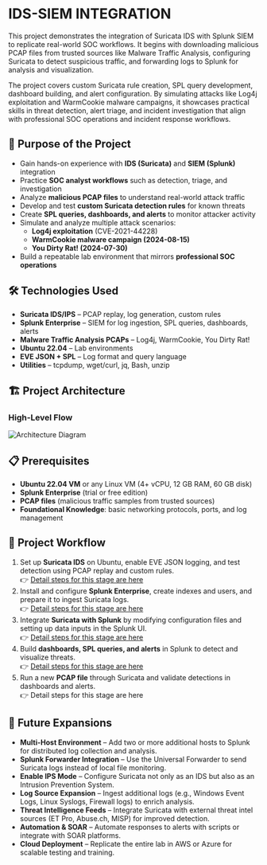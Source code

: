 # IDS-SIEM INTEGRATION
This project demonstrates the integration of Suricata IDS with Splunk SIEM to replicate real-world SOC workflows. It begins with downloading malicious PCAP files from trusted sources like Malware Traffic Analysis, configuring Suricata to detect suspicious traffic, and forwarding logs to Splunk for analysis and visualization.

The project covers custom Suricata rule creation, SPL query development, dashboard building, and alert configuration. By simulating attacks like Log4j exploitation and WarmCookie malware campaigns, it showcases practical skills in threat detection, alert triage, and incident investigation that align with professional SOC operations and incident response workflows.

## 🎯 Purpose of the Project  

- Gain hands-on experience with **IDS (Suricata)** and **SIEM (Splunk)** integration  
- Practice **SOC analyst workflows** such as detection, triage, and investigation  
- Analyze **malicious PCAP files** to understand real-world attack traffic  
- Develop and test **custom Suricata detection rules** for known threats  
- Create **SPL queries, dashboards, and alerts** to monitor attacker activity  
- Simulate and analyze multiple attack scenarios:  
  - **Log4j exploitation** (CVE-2021-44228)  
  - **WarmCookie malware campaign (2024-08-15)**  
  - **You Dirty Rat! (2024-07-30)**  
- Build a repeatable lab environment that mirrors **professional SOC operations**  
 
## 🛠️ Technologies Used  

- **Suricata IDS/IPS** – PCAP replay, log generation, custom rules  
- **Splunk Enterprise** – SIEM for log ingestion, SPL queries, dashboards, alerts  
- **Malware Traffic Analysis PCAPs** – Log4j, WarmCookie, You Dirty Rat!  
- **Ubuntu 22.04** – Lab environments  
- **EVE JSON + SPL** – Log format and query language  
- **Utilities** – tcpdump, wget/curl, jq, Bash, unzip  

## 🏗️ Project Architecture

### High-Level Flow

![Architecture Diagram](https://github.com/user-attachments/assets/d9cae879-4264-42c9-8ef6-d99771cdcaf0)

## 📋 Prerequisites  

- **Ubuntu 22.04 VM** or any Linux VM (4+ vCPU, 12 GB RAM, 60 GB disk)  
- **Splunk Enterprise** (trial or free edition)  
- **PCAP files** (malicious traffic samples from trusted sources)  
- **Foundational Knowledge**: basic networking protocols, ports, and log management  

## 🚀 Project Workflow  

1. Set up **Suricata IDS** on Ubuntu, enable EVE JSON logging, and test detection using PCAP replay and custom rules. <br>
   👉 <a href="https://github.com/punnakavyasri-cyber/ids-siem-integration/blob/main/SuricataSetup.md"> Detail steps for this stage are here</a> <br>  
3. Install and configure **Splunk Enterprise**, create indexes and users, and prepare it to ingest Suricata logs.  
   👉 <a href="https://github.com/punnakavyasri-cyber/ids-siem-integration/blob/main/SplunkSetup.md"> Detail steps for this stage are here</a>
4. Integrate **Suricata with Splunk** by modifying configuration files and setting up data inputs in the Splunk UI.  
   👉 <a href="https://github.com/punnakavyasri-cyber/ids-siem-integration/blob/main/SuricataSplunkIntegration.md"> Detail steps for this stage are here</a> 
5. Build **dashboards, SPL queries, and alerts** in Splunk to detect and visualize threats.  
   👉 <a href="https://github.com/punnakavyasri-cyber/ids-siem-integration/blob/main/SplunkGUI.md"> Detail steps for this stage are here</a>
6. Run a new **PCAP file** through Suricata and validate detections in dashboards and alerts.  
   👉 Detail steps for this stage are here

## 🔮 Future Expansions  

- **Multi-Host Environment** – Add two or more additional hosts to Splunk for distributed log collection and analysis.  
- **Splunk Forwarder Integration** – Use the Universal Forwarder to send Suricata logs instead of local file monitoring.  
- **Enable IPS Mode** – Configure Suricata not only as an IDS but also as an Intrusion Prevention System.  
- **Log Source Expansion** – Ingest additional logs (e.g., Windows Event Logs, Linux Syslogs, Firewall logs) to enrich analysis.  
- **Threat Intelligence Feeds** – Integrate Suricata with external threat intel sources (ET Pro, Abuse.ch, MISP) for improved detection.  
- **Automation & SOAR** – Automate responses to alerts with scripts or integrate with SOAR platforms.  
- **Cloud Deployment** – Replicate the entire lab in AWS or Azure for scalable testing and training.  
